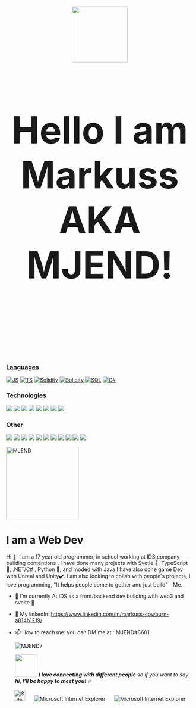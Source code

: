 <h2 style="font-size:100px;" align="center">
  <div style="border-radius: 10px;">
    <img src="https://avatars.githubusercontent.com/u/60278279?s=400&u=853bef17e7aab97e9275c1bc97aa770818b05855&v=4" height="150vh" ></img>
  </div>
  <br/>
  Hello I am Markuss AKA MJEND!
  <br/>
  <br/>
 </h2>
 <a href="#"><p align="center">
  


 ### Languages

[![JS](https://img.shields.io/badge/-JavaScript-000?&logo=JavaScript)](https://MJEND7.xyz?ref=github)
[![TS](https://img.shields.io/badge/-TypeScript-000?&logo=TypeScript)](https://MJEND7.xyz?ref=github)
[![Solidity](https://img.shields.io/badge/-Solidity-000?&logo=Solidity)](https://MJEND7.xyz?ref=github)
[![Solidity](https://img.shields.io/badge/-Python-000?&logo=python)](https://MJEND7.xyz?ref=github)
[![SQL](https://img.shields.io/badge/-SQL-000?&logo=MySQL)](https://MJEND7.xyz?ref=github)
[![C#](https://img.shields.io/badge/-CSharp-000?&logo=CSharp&logoColor=007396)](https://MJEND7.xyz?ref=github)

### Technologies

[![](https://img.shields.io/badge/-Node.js-000?&logo=node.js)](https://MJEND7.xyz?ref=github)
[![](https://img.shields.io/badge/-Npm-000?&logo=npm)](https://MJEND7.xyz?ref=github)
[![](https://img.shields.io/badge/-Web3-000?&logo=Web3.js)](https://MJEND7.xyz?ref=github)
[![](https://img.shields.io/badge/-React-000?&logo=React)](https://MJEND7.xyz?ref=github)
[![](https://img.shields.io/badge/-Unity-000?&logo=unity)](https://MJEND7.xyz?ref=github)
[![](https://img.shields.io/badge/-Svelte-000?&logo=svelte)](https://MJEND7.xyz?ref=github)
[![](https://img.shields.io/badge/-SvelteKit-000?&logo=svelte)](https://MJEND7.xyz?ref=github)
[![](https://img.shields.io/badge/-VSC-000?&logo=visual-studio-code&logoColor=0769AD)](https://MJEND7.xyz?ref=github)

### Other

[![](https://img.shields.io/badge/-HTML-000?&logo=html5)](https://MJEND7.xyz?ref=github)
[![](https://img.shields.io/badge/-CSS-000?&logo=css3&logoColor=1572B6)](https://MJEND7.xyz?ref=github)
[![](https://img.shields.io/badge/-Tailwind-000?&logo=tailwind-css)](https://MJEND7.xyz?ref=github)
[![](https://img.shields.io/badge/-Windi-000?&logo=WindiCss)](https://MJEND7.xyz?ref=github)
[![](https://img.shields.io/badge/-Sass-000?&logo=sass&logoColor=CC6699)](https://MJEND7.xyz?ref=github)
[![](https://img.shields.io/badge/-Git-000?&logo=Git)](https://MJEND7.xyz?ref=github)
[![](https://img.shields.io/badge/-Docker-000?&logo=Docker)](https://MJEND7.xyz?ref=github)
[![](https://img.shields.io/badge/-linux-000?&logo=linux)](https://MJEND7.xyz?ref=github)
[![](https://img.shields.io/badge/-Netlify-000?&logo=Netlify)](https://MJEND7.xyz?ref=github)
[![](https://img.shields.io/badge/-Vercel-000?&logo=Vercel)](https://MJEND7.xyz?ref=github)
[![](https://img.shields.io/badge/-AWS-000?&logo=Amazon-AWS&logoColor=F90)](https://MJEND7.xyz?ref=github)

 <img height="195" align="center" src="https://github-readme-stats.vercel.app/api?username=MJEND7&count_private=true&include_all_commits=true&theme=material-palenight"     alt="MJEND" />
  
# I am a Web Dev  
Hi 👋, I am a 17 year old programmer, in school working at IDS.company building contentions .
I have done many projects with Svetle 🔗, TypeScript 🤟, .NET/C# , Python 🐍, and moded with Java I have also done game Dev with Unreal and Unity✔️.
I am also looking to collab with people's projects, I love programming, "It helps people come to gether and just build" - Me. 


- 🔭 I’m currently At IDS as a front/backend dev building with web3 and svelte 🎉

- 🔗 My linkedIn: https://www.linkedin.com/in/markuss-cowburn-a814b1219/

- 📫 How to reach me: you can DM me at : MJEND#8601
  <p align="left"> <img src="https://komarev.com/ghpvc/?username=MJEND7&label=Profile%20views&color=0e75b6&style=flat" alt="MJEND7" /> </p>
  
  <img src="https://media.giphy.com/media/LnQjpWaON8nhr21vNW/giphy.gif" width="60"> <em><b>I love connecting with different people</b> so if you want to say <b>hi, I'll be happy to meet you!</b> 🔥</em>
  
<div align="center">

<img src="https://raw.githubusercontent.com/BrunnerLivio/brunnerlivio/master/images/notepad.gif" alt="Site created with Notepad" height="30" />
<!-- "margin-right: whatever;" -->
<span>&nbsp;&nbsp;&nbsp;&nbsp;</span>  
<img src="https://raw.githubusercontent.com/BrunnerLivio/brunnerlivio/master/images/ie_logo.gif" alt="Microsoft Internet Explorer" />
<span>&nbsp;&nbsp;&nbsp;&nbsp;</span>  
<img src="https://raw.githubusercontent.com/BrunnerLivio/brunnerlivio/master/images/noframes.gif" alt="Microsoft Internet Explorer" />

</div>

